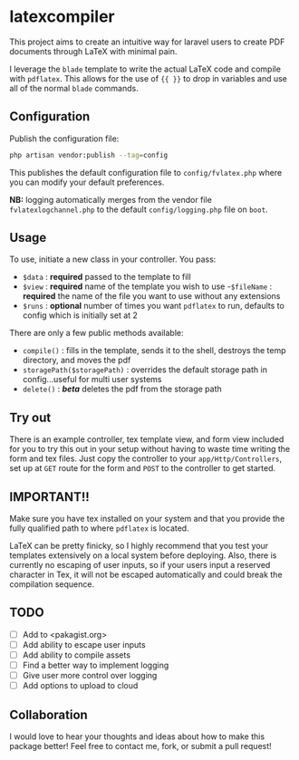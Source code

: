 # latexcompiler

This project aims to create an intuitive way for laravel users to create PDF documents through LaTeX with minimal pain.

I leverage the `blade` template to write the actual LaTeX code and compile with `pdflatex`. This allows for the use of `{{ }}` to drop in variables and use all of the normal `blade` commands.

## Configuration

Publish the configuration file:

```bash
php artisan vendor:publish --tag=config
```

This publishes the default configuration file to `config/fvlatex.php` where you can modify your default preferences.

**NB:** logging automatically merges from the vendor file `fvlatexlogchannel.php` to the default `config/logging.php` file on `boot`.

## Usage

To use, initiate a new class in your controller. You pass:
- `$data` : **required** passed to the template to fill
- `$view` : **required** name of the template you wish to use
-`$fileName` : **required** the name of the file you want to use without any extensions
- `$runs` : **optional** number of times you want `pdflatex` to run, defaults to config which is initially set at 2

There are only a few public methods available:
- `compile()` : fills in the template, sends it to the shell, destroys the temp directory, and moves the pdf
- `storagePath($storagePath)` : overrides the default storage path in config...useful for multi user systems
- `delete()` : ***beta*** deletes the pdf from the storage path

## Try out

There is an example controller, tex template view, and form view included for you to try this out in your setup without having to waste time writing the form and tex files. Just copy the controller to your `app/Http/Controllers`, set up at `GET` route for the form and `POST` to the controller to get started.

## IMPORTANT!!

Make sure you have tex installed on your system and that you provide the fully qualified path to where `pdflatex` is located.

LaTeX can be pretty finicky, so I highly recommend that you test your templates extensively on a local system before deploying. Also, there is currently no escaping of user inputs, so if your users input a reserved character in Tex, it will not be escaped automatically and could break the compilation sequence.

## TODO

- [ ] Add to <pakagist.org>
- [ ] Add ability to escape user inputs
- [ ] Add ability to compile assets
- [ ] Find a better way to implement logging
- [ ] Give user more control over logging
- [ ] Add options to upload to cloud

## Collaboration

I would love to hear your thoughts and ideas about how to make this package better! Feel free to contact me, fork, or submit a pull request!
